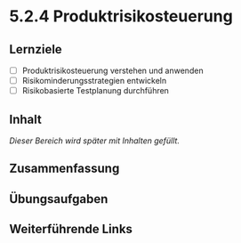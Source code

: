 # 5.2.4 Produktrisikosteuerung

## Lernziele

- [ ] Produktrisikosteuerung verstehen und anwenden
- [ ] Risikominderungsstrategien entwickeln
- [ ] Risikobasierte Testplanung durchführen

## Inhalt

_Dieser Bereich wird später mit Inhalten gefüllt._

## Zusammenfassung

## Übungsaufgaben

## Weiterführende Links
